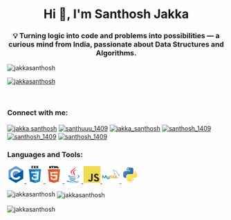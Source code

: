 <h1 align="center">Hi 👋, I'm Santhosh Jakka</h1>
<h3 align="center">💡 Turning logic into code and problems into possibilities — a curious mind from India, passionate about Data Structures and Algorithms.</h3>

<p align="left"> <img src="https://komarev.com/ghpvc/?username=jakkasanthosh&label=Profile%20views&color=0e75b6&style=flat" alt="jakkasanthosh" /> </p>

<p align="left"> <a href="https://github.com/ryo-ma/github-profile-trophy"><img src="https://github-profile-trophy.vercel.app/?username=jakkasanthosh" alt="jakkasanthosh" /></a> </p>

<p align="left"> <a href="https://twitter.com/" target="blank"><img src="https://img.shields.io/twitter/follow/?logo=twitter&style=for-the-badge" alt="" /></a> </p>

<h3 align="left">Connect with me:</h3>
<p align="left">
<a href="https://linkedin.com/in/jakka santhosh" target="blank"><img align="center" src="https://raw.githubusercontent.com/rahuldkjain/github-profile-readme-generator/master/src/images/icons/Social/linked-in-alt.svg" alt="jakka santhosh" height="30" width="40" /></a>
<a href="https://instagram.com/santhuuu_1409" target="blank"><img align="center" src="https://raw.githubusercontent.com/rahuldkjain/github-profile-readme-generator/master/src/images/icons/Social/instagram.svg" alt="santhuuu_1409" height="30" width="40" /></a>
<a href="https://www.codechef.com/users/jakka_santhosh" target="blank"><img align="center" src="https://cdn.jsdelivr.net/npm/simple-icons@3.1.0/icons/codechef.svg" alt="jakka_santhosh" height="30" width="40" /></a>
<a href="https://www.hackerrank.com/santhosh_1409" target="blank"><img align="center" src="https://raw.githubusercontent.com/rahuldkjain/github-profile-readme-generator/master/src/images/icons/Social/hackerrank.svg" alt="santhosh_1409" height="30" width="40" /></a>
<a href="https://codeforces.com/profile/santhosh_1409" target="blank"><img align="center" src="https://raw.githubusercontent.com/rahuldkjain/github-profile-readme-generator/master/src/images/icons/Social/codeforces.svg" alt="santhosh_1409" height="30" width="40" /></a>
<a href="https://www.leetcode.com/santhosh_1409" target="blank"><img align="center" src="https://raw.githubusercontent.com/rahuldkjain/github-profile-readme-generator/master/src/images/icons/Social/leet-code.svg" alt="santhosh_1409" height="30" width="40" /></a>
</p>

<h3 align="left">Languages and Tools:</h3>
<p align="left"> <a href="https://www.cprogramming.com/" target="_blank" rel="noreferrer"> <img src="https://raw.githubusercontent.com/devicons/devicon/master/icons/c/c-original.svg" alt="c" width="40" height="40"/> </a> <a href="https://www.w3schools.com/css/" target="_blank" rel="noreferrer"> <img src="https://raw.githubusercontent.com/devicons/devicon/master/icons/css3/css3-original-wordmark.svg" alt="css3" width="40" height="40"/> </a> <a href="https://www.w3.org/html/" target="_blank" rel="noreferrer"> <img src="https://raw.githubusercontent.com/devicons/devicon/master/icons/html5/html5-original-wordmark.svg" alt="html5" width="40" height="40"/> </a> <a href="https://www.java.com" target="_blank" rel="noreferrer"> <img src="https://raw.githubusercontent.com/devicons/devicon/master/icons/java/java-original.svg" alt="java" width="40" height="40"/> </a> <a href="https://developer.mozilla.org/en-US/docs/Web/JavaScript" target="_blank" rel="noreferrer"> <img src="https://raw.githubusercontent.com/devicons/devicon/master/icons/javascript/javascript-original.svg" alt="javascript" width="40" height="40"/> </a> <a href="https://www.mysql.com/" target="_blank" rel="noreferrer"> <img src="https://raw.githubusercontent.com/devicons/devicon/master/icons/mysql/mysql-original-wordmark.svg" alt="mysql" width="40" height="40"/> </a> <a href="https://www.python.org" target="_blank" rel="noreferrer"> <img src="https://raw.githubusercontent.com/devicons/devicon/master/icons/python/python-original.svg" alt="python" width="40" height="40"/> </a> </p>

<p><img align="left" src="https://github-readme-stats.vercel.app/api/top-langs?username=jakkasanthosh&show_icons=true&locale=en&layout=compact" alt="jakkasanthosh" /></p>

<p>&nbsp;<img align="center" src="https://github-readme-stats.vercel.app/api?username=jakkasanthosh&show_icons=true&locale=en" alt="jakkasanthosh" /></p>

<p><img align="center" src="https://github-readme-streak-stats.herokuapp.com/?user=jakkasanthosh&" alt="jakkasanthosh" /></p>
